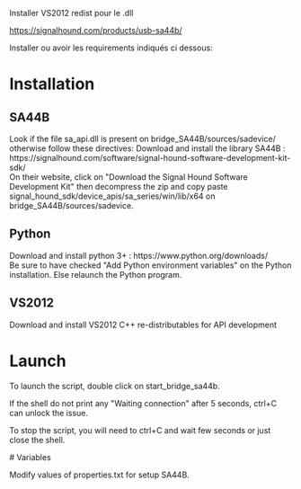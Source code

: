 Installer VS2012 redist pour le .dll

https://signalhound.com/products/usb-sa44b/


Installer ou avoir les requirements indiqués ci dessous:


# Installation

## SA44B
<p>
Look if the file sa_api.dll is present on bridge_SA44B/sources/sadevice/ otherwise follow these directives:
Download and install the library SA44B :
https://signalhound.com/software/signal-hound-software-development-kit-sdk/
</br>
On their website, click on "Download the Signal Hound Software Development Kit" then decompress the zip and copy paste signal_hound_sdk/device_apis/sa_series/win/lib/x64 on bridge_SA44B/sources/sadevice.
</p>

## Python
<p>
Download and install python 3+ : https://www.python.org/downloads/</br>
Be sure to have checked "Add Python environment variables" on the Python installation. Else relaunch the Python program.
</p>

## VS2012
<p>
Download and install VS2012 C++ re-distributables for API development</br>
</p>

# Launch
<p>
To launch the script, double click on start_bridge_sa44b.

If the shell do not print any "Waiting connection" after 5 seconds, ctrl+C can unlock the issue.

To stop the script, you will need to ctrl+C and wait few seconds or just close the shell.
</p>
# Variables

Modify values of properties.txt for setup SA44B.
